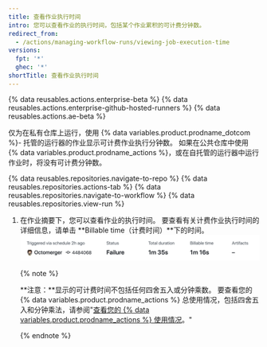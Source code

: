 ```yaml
---
title: 查看作业执行时间
intro: 您可以查看作业的执行时间，包括某个作业累积的可计费分钟数。
redirect_from:
  - /actions/managing-workflow-runs/viewing-job-execution-time
versions:
  fpt: '*'
  ghec: '*'
shortTitle: 查看作业执行时间
---
```


{% data reusables.actions.enterprise-beta %}
{% data reusables.actions.enterprise-github-hosted-runners %}
{% data reusables.actions.ae-beta %}

仅为在私有仓库上运行，使用 {% data variables.product.prodname_dotcom %}- 托管的运行器的作业显示可计费作业执行分钟数。 如果在公共仓库中使用 {% data variables.product.prodname_actions %}，或在自托管的运行器中运行作业时，将没有可计费分钟数。

{% data reusables.repositories.navigate-to-repo %}
{% data reusables.repositories.actions-tab %}
{% data reusables.repositories.navigate-to-workflow %}
{% data reusables.repositories.view-run %}
1. 在作业摘要下，您可以查看作业的执行时间。 要查看有关计费作业执行时间的详细信息，请单击 **Billable time（计费时间）**下的时间。 ![运行和可计费时间详细信息链接](/assets/images/help/repository/view-run-billable-time.png)

   {% note %}

   **注意：**显示的可计费时间不包括任何四舍五入或分钟乘数。 要查看您的 {% data variables.product.prodname_actions %} 总使用情况，包括四舍五入和分钟乘法，请参阅"[查看您的 {% data variables.product.prodname_actions %} 使用情况](/billing/managing-billing-for-github-actions/viewing-your-github-actions-usage)。"

   {% endnote %}
